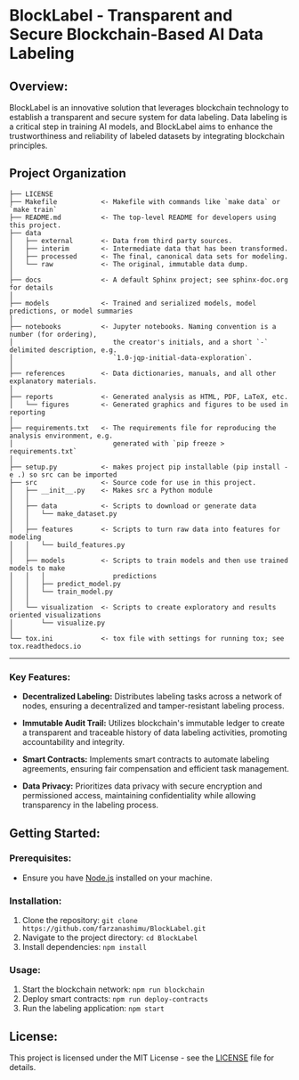 # BlockLabel - Transparent and Secure Blockchain-Based AI Data Labeling

## Overview:
BlockLabel is an innovative solution that leverages blockchain technology to establish a transparent and secure system for data labeling. Data labeling is a critical step in training AI models, and BlockLabel aims to enhance the trustworthiness and reliability of labeled datasets by integrating blockchain principles.

Project Organization
------------

    ├── LICENSE
    ├── Makefile           <- Makefile with commands like `make data` or `make train`
    ├── README.md          <- The top-level README for developers using this project.
    ├── data
    │   ├── external       <- Data from third party sources.
    │   ├── interim        <- Intermediate data that has been transformed.
    │   ├── processed      <- The final, canonical data sets for modeling.
    │   └── raw            <- The original, immutable data dump.
    │
    ├── docs               <- A default Sphinx project; see sphinx-doc.org for details
    │
    ├── models             <- Trained and serialized models, model predictions, or model summaries
    │
    ├── notebooks          <- Jupyter notebooks. Naming convention is a number (for ordering),
    │                         the creator's initials, and a short `-` delimited description, e.g.
    │                         `1.0-jqp-initial-data-exploration`.
    │
    ├── references         <- Data dictionaries, manuals, and all other explanatory materials.
    │
    ├── reports            <- Generated analysis as HTML, PDF, LaTeX, etc.
    │   └── figures        <- Generated graphics and figures to be used in reporting
    │
    ├── requirements.txt   <- The requirements file for reproducing the analysis environment, e.g.
    │                         generated with `pip freeze > requirements.txt`
    │
    ├── setup.py           <- makes project pip installable (pip install -e .) so src can be imported
    ├── src                <- Source code for use in this project.
    │   ├── __init__.py    <- Makes src a Python module
    │   │
    │   ├── data           <- Scripts to download or generate data
    │   │   └── make_dataset.py
    │   │
    │   ├── features       <- Scripts to turn raw data into features for modeling
    │   │   └── build_features.py
    │   │
    │   ├── models         <- Scripts to train models and then use trained models to make
    │   │   │                 predictions
    │   │   ├── predict_model.py
    │   │   └── train_model.py
    │   │
    │   └── visualization  <- Scripts to create exploratory and results oriented visualizations
    │       └── visualize.py
    │
    └── tox.ini            <- tox file with settings for running tox; see tox.readthedocs.io


--------



### Key Features:
- **Decentralized Labeling:** Distributes labeling tasks across a network of nodes, ensuring a decentralized and tamper-resistant labeling process.
  
- **Immutable Audit Trail:** Utilizes blockchain's immutable ledger to create a transparent and traceable history of data labeling activities, promoting accountability and integrity.

- **Smart Contracts:** Implements smart contracts to automate labeling agreements, ensuring fair compensation and efficient task management.

- **Data Privacy:** Prioritizes data privacy with secure encryption and permissioned access, maintaining confidentiality while allowing transparency in the labeling process.

## Getting Started:

### Prerequisites:
- Ensure you have [Node.js](https://nodejs.org/) installed on your machine.

### Installation:
1. Clone the repository: `git clone https://github.com/farzanashimu/BlockLabel.git`
2. Navigate to the project directory: `cd BlockLabel`
3. Install dependencies: `npm install`

### Usage:
1. Start the blockchain network: `npm run blockchain`
2. Deploy smart contracts: `npm run deploy-contracts`
3. Run the labeling application: `npm start`

## License:
This project is licensed under the MIT License - see the [LICENSE](LICENSE) file for details.

